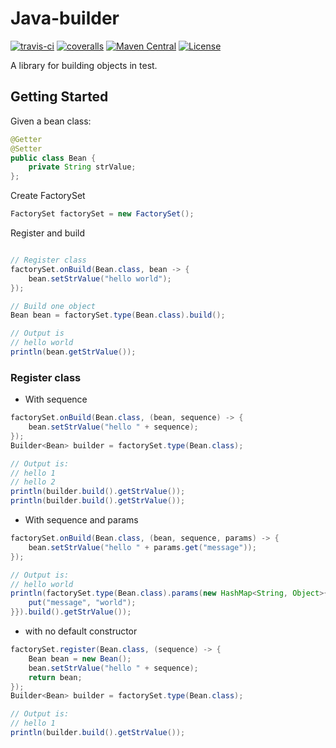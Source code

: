 # Java-builder
[![travis-ci](https://travis-ci.org/leeonky/java-builder.svg?branch=master)](https://travis-ci.org/leeonky/java-builder)
[![coveralls](https://coveralls.io/repos/github/leeonky/java-builder/badge.svg?branch=master&service=github&kill_cache=1)](https://coveralls.io/github/leeonky/java-builder)
[![Maven Central](https://maven-badges.herokuapp.com/maven-central/com.github.leeonky/java-builder/badge.svg)](https://maven-badges.herokuapp.com/maven-central/com.github.leeonky/java-builder)
[![License](https://img.shields.io/badge/License-Apache%202.0-blue.svg)](https://opensource.org/licenses/Apache-2.0)

A library for building objects in test.

## Getting Started

Given a bean class:

```java
@Getter
@Setter
public class Bean {
    private String strValue;
};
```

Create FactorySet

```java
FactorySet factorySet = new FactorySet();
```

Register and build

```java

// Register class
factorySet.onBuild(Bean.class, bean -> {
    bean.setStrValue("hello world");
});

// Build one object
Bean bean = factorySet.type(Bean.class).build();

// Output is
// hello world
println(bean.getStrValue());
```

### Register class

- With sequence

```java
factorySet.onBuild(Bean.class, (bean, sequence) -> {
    bean.setStrValue("hello " + sequence);
});
Builder<Bean> builder = factorySet.type(Bean.class);

// Output is:
// hello 1
// hello 2
println(builder.build().getStrValue());
println(builder.build().getStrValue());
```

- With sequence and params

```java
factorySet.onBuild(Bean.class, (bean, sequence, params) -> {
    bean.setStrValue("hello " + params.get("message"));
});

// Output is:
// hello world
println(factorySet.type(Bean.class).params(new HashMap<String, Object>{{
    put("message", "world");
}}).build().getStrValue());
```

- with no default constructor
```java
factorySet.register(Bean.class, (sequence) -> {
    Bean bean = new Bean();
    bean.setStrValue("hello " + sequence);
    return bean;
});
Builder<Bean> builder = factorySet.type(Bean.class);

// Output is:
// hello 1
println(builder.build().getStrValue());
```
